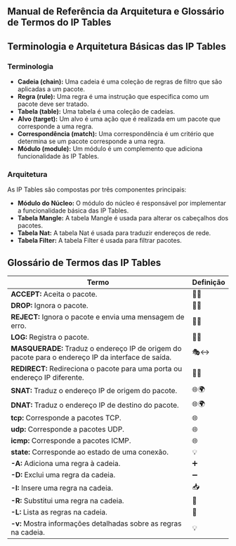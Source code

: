 ## Manual de Referência da Arquitetura e Glossário de Termos do IP Tables

## Terminologia e Arquitetura Básicas das IP Tables

### Terminologia

- **Cadeia (chain):** Uma cadeia é uma coleção de regras de filtro que são aplicadas a um pacote.
- **Regra (rule):** Uma regra é uma instrução que especifica como um pacote deve ser tratado.
- **Tabela (table):** Uma tabela é uma coleção de cadeias.
- **Alvo (target):** Um alvo é uma ação que é realizada em um pacote que corresponde a uma regra.
- **Correspondência (match):** Uma correspondência é um critério que determina se um pacote corresponde a uma regra.
- **Módulo (module):** Um módulo é um complemento que adiciona funcionalidade às IP Tables.

### Arquitetura

As IP Tables são compostas por três componentes principais:

- **Módulo do Núcleo:** O módulo do núcleo é responsável por implementar a funcionalidade básica das IP Tables.
- **Tabela Mangle:** A tabela Mangle é usada para alterar os cabeçalhos dos pacotes.
- **Tabela Nat:** A tabela Nat é usada para traduzir endereços de rede.
- **Tabela Filter:** A tabela Filter é usada para filtrar pacotes.

## Glossário de Termos das IP Tables

| Termo | Definição |
|---|---|
| **ACCEPT:** Aceita o pacote. | 👀✅ |
| **DROP:** Ignora o pacote. | 🚫❌ |
| **REJECT:** Ignora o pacote e envia uma mensagem de erro. | 🚫❌ |
| **LOG:** Registra o pacote. | 📝📜 |
| **MASQUERADE:** Traduz o endereço IP de origem do pacote para o endereço IP da interface de saída. | 🎭↔️ |
| **REDIRECT:** Redireciona o pacote para uma porta ou endereço IP diferente. | 🔄🚀 |
| **SNAT:** Traduz o endereço IP de origem do pacote. | 🌐🌍 |
| **DNAT:** Traduz o endereço IP de destino do pacote. | 🌐🌍 |
| **tcp:** Corresponde a pacotes TCP. | 🌐 |
| **udp:** Corresponde a pacotes UDP. | 🌐 |
| **icmp:** Corresponde a pacotes ICMP. | 🌐 |
| **state:** Corresponde ao estado de uma conexão. | 💡 |
| **-A:** Adiciona uma regra à cadeia. | ➕ |
| **-D:** Exclui uma regra da cadeia. | ➖ |
| **-I:** Insere uma regra na cadeia. | 📥 |
| **-R:** Substitui uma regra na cadeia. | 🔄 |
| **-L:** Lista as regras na cadeia. | 📜 |
| **-v:** Mostra informações detalhadas sobre as regras na cadeia. | 💡 |